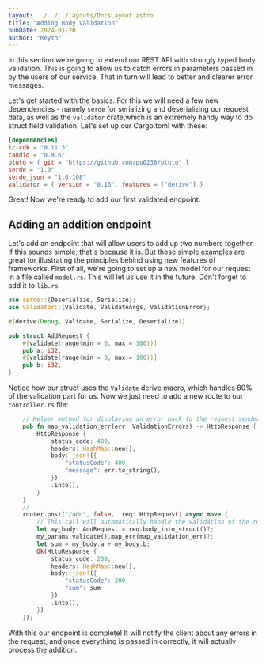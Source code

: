 ```yaml
---
layout: ../../../layouts/DocsLayout.astro
title: "Adding Body Validation"
pubDate: 2024-01-20
author: "Reyth"
---
```


In this section we're going to extend our REST API with strongly typed body validation. This is going to allow us to catch errors in parameters passed in by the users of our service. That in turn will lead to better and clearer error messages.

Let's get started with the basics. For this we will need a few new dependencies - namely `serde` for serializing and deserializing our request data, as well as the `validator` crate,which is an extremely handy way to do struct field validation. Let's set up our Cargo.toml with these:

```toml
[dependencies]
ic-cdk = "0.11.3"
candid = "0.9.6"
pluto = { git = "https://github.com/pu0238/pluto" }
serde = "1.0"
serde_json = "1.0.108"
validator = { version = "0.16", features = ["derive"] }
```

Great! Now we're ready to add our first validated endpoint.

## Adding an addition endpoint

Let's add an endpoint that will allow users to add up two numbers together. If this sounds simple, that's because it is. But those simple examples are great for illustrating the principles behind using new features of frameworks. First of all, we're going to set up a new model for our request in a file called `model.rs`. This will let us use it in the future. Don't forget to add it to `lib.rs`.

```rs
use serde::{Deserialize, Serialize};
use validator::{Validate, ValidateArgs, ValidationError};

#[derive(Debug, Validate, Serialize, Deserialize)]

pub struct AddRequest {
    #[validate(range(min = 0, max = 100))]
    pub a: i32,
    #[validate(range(min = 0, max = 100))]
    pub b: i32,
}
```

Notice how our struct uses the `Validate` derive macro, which handles 80% of the validation part for us. Now we just need to add a new route to our `controller.rs` file:

```rs
    // Helper method for displaying an error back to the request sender
    pub fn map_validation_err(err: ValidationErrors) -> HttpResponse {
        HttpResponse {
            status_code: 400,
            headers: HashMap::new(),
            body: json!({
                "statusCode": 400,
                "message": err.to_string(),
            })
            .into(),
        }
    }
    // ...
    router.post("/add", false, |req: HttpRequest| async move {
        // This call will automatically handle the validation of the request body in addition to parsing it into a struct
        let my_body: AddRequest = req.body_into_struct()?;
        my_params.validate().map_err(map_validation_err)?;
        let sum = my_body.a + my_body.b;
        Ok(HttpResponse {
            status_code: 200,
            headers: HashMap::new(),
            body: json!({
                "statusCode": 200,
                "sum": sum
            })
            .into(),
        })
    });
```

With this our endpoint is complete! It will notify the client about any errors in the request, and once everything is passed in correctly, it will actually process the addition.
